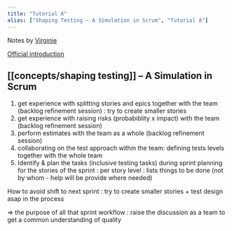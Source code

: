 ```yaml
---
title: "Tutorial A"
alias: ["Shaping Testing – A Simulation in Scrum", "Tutorial A"]
---
```

Notes by [Virginie](people/Virginie.md)

[Official introduction](https://conference.eurostarsoftwaretesting.com/event/2022/shaping-testing-a-simulation-in-scrum/)

##  [[concepts/shaping testing]] – A Simulation in Scrum
1) get experience with splitting stories and epics together with the team (backlog refinement session) : try to create smaller stories
2) get experience with raising risks (probabiblity x impact) with the team (backlog refinement session)
3) perform estimates with the team as a whole (backlog refinement session)
4) collaborating on the test approach within the team: defining tests levels together with the whole team
5) Identify & plan the tasks (inclusive testing tasks) during sprint planning for the stories of the sprint : per story level : lists things to be done (not by whom - help will be provide where needed)

How to avoid shift to next sprint : try to create smaller stories + test design asap in the process 

=> the purpose of all that sprint workflow : raise the discussion as a team to get a common understanding of quality